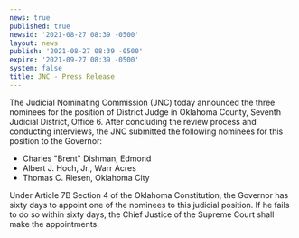 ```yaml
---
news: true
published: true
newsid: '2021-08-27 08:39 -0500'
layout: news
publish: '2021-08-27 08:39 -0500'
expire: '2021-09-27 08:39 -0500'
system: false
title: JNC - Press Release
---
```

The Judicial Nominating Commission (JNC) today announced the three nominees for the position of District Judge in Oklahoma County, Seventh Judicial District, Office 6. After concluding the review process and conducting interviews, the JNC submitted the following nominees for this position to the Governor:

- Charles "Brent" Dishman, Edmond
- Albert J. Hoch, Jr., Warr Acres
- Thomas C. Riesen, Oklahoma City

Under Article 7B Section 4 of the Oklahoma Constitution, the Governor has sixty days to appoint one of the nominees to this judicial position. If he fails to do so within sixty days, the Chief Justice of the Supreme Court shall make the appointments.

